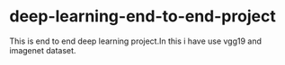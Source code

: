 # deep-learning-end-to-end-project
This is end to end deep learning project.In this i have use vgg19 and imagenet dataset.
